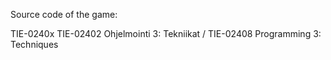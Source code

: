 Source code of the game:

TIE-0240x TIE-02402 Ohjelmointi 3: Tekniikat / TIE-02408 Programming 3: Techniques




